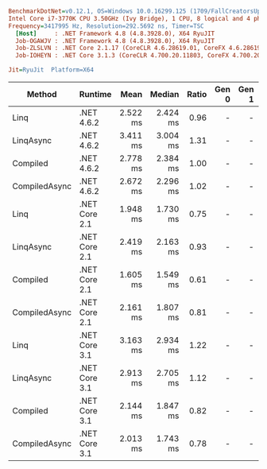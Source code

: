 ``` ini

BenchmarkDotNet=v0.12.1, OS=Windows 10.0.16299.125 (1709/FallCreatorsUpdate/Redstone3)
Intel Core i7-3770K CPU 3.50GHz (Ivy Bridge), 1 CPU, 8 logical and 4 physical cores
Frequency=3417995 Hz, Resolution=292.5692 ns, Timer=TSC
  [Host]     : .NET Framework 4.8 (4.8.3928.0), X64 RyuJIT
  Job-OGAWJV : .NET Framework 4.8 (4.8.3928.0), X64 RyuJIT
  Job-ZLSLVN : .NET Core 2.1.17 (CoreCLR 4.6.28619.01, CoreFX 4.6.28619.01), X64 RyuJIT
  Job-IOHEYN : .NET Core 3.1.3 (CoreCLR 4.700.20.11803, CoreFX 4.700.20.12001), X64 RyuJIT

Jit=RyuJit  Platform=X64  

```
|        Method |       Runtime |     Mean |   Median | Ratio | Gen 0 | Gen 1 | Gen 2 | Allocated |
|-------------- |-------------- |---------:|---------:|------:|------:|------:|------:|----------:|
|          Linq |    .NET 4.6.2 | 2.522 ms | 2.424 ms |  0.96 |     - |     - |     - |   1.54 MB |
|     LinqAsync |    .NET 4.6.2 | 3.411 ms | 3.004 ms |  1.31 |     - |     - |     - |   1.54 MB |
|      Compiled |    .NET 4.6.2 | 2.778 ms | 2.384 ms |  1.00 |     - |     - |     - |   1.52 MB |
| CompiledAsync |    .NET 4.6.2 | 2.672 ms | 2.296 ms |  1.02 |     - |     - |     - |   1.52 MB |
|          Linq | .NET Core 2.1 | 1.948 ms | 1.730 ms |  0.75 |     - |     - |     - |   1.52 MB |
|     LinqAsync | .NET Core 2.1 | 2.419 ms | 2.163 ms |  0.93 |     - |     - |     - |   1.52 MB |
|      Compiled | .NET Core 2.1 | 1.605 ms | 1.549 ms |  0.61 |     - |     - |     - |   1.51 MB |
| CompiledAsync | .NET Core 2.1 | 2.161 ms | 1.807 ms |  0.81 |     - |     - |     - |   1.51 MB |
|          Linq | .NET Core 3.1 | 3.163 ms | 2.934 ms |  1.22 |     - |     - |     - |   1.51 MB |
|     LinqAsync | .NET Core 3.1 | 2.913 ms | 2.705 ms |  1.12 |     - |     - |     - |   1.52 MB |
|      Compiled | .NET Core 3.1 | 2.144 ms | 1.847 ms |  0.82 |     - |     - |     - |    1.5 MB |
| CompiledAsync | .NET Core 3.1 | 2.013 ms | 1.743 ms |  0.78 |     - |     - |     - |   1.51 MB |
